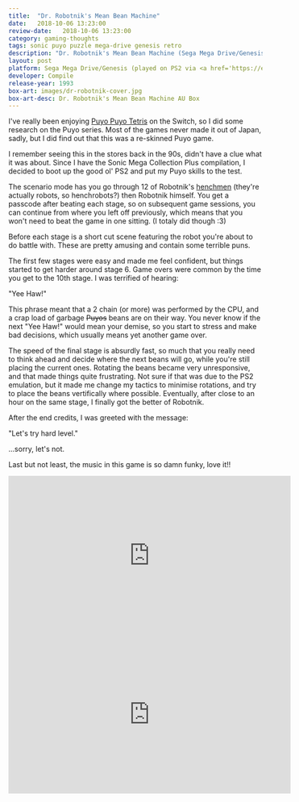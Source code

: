 ```yaml
---
title:  "Dr. Robotnik's Mean Bean Machine"
date:   2018-10-06 13:23:00 
review-date:   2018-10-06 13:23:00
category: gaming-thoughts
tags: sonic puyo puzzle mega-drive genesis retro
description: "Dr. Robotnik's Mean Bean Machine (Sega Mega Drive/Genesis) - not a review!"
layout: post
platform: Sega Mega Drive/Genesis (played on PS2 via <a href='https://en.wikipedia.org/wiki/Sonic_Mega_Collection' target='_blank' rel="noopener">Sonic Mega Collection Plus</a>)
developer: Compile
release-year: 1993
box-art: images/dr-robotnik-cover.jpg
box-art-desc: Dr. Robotnik's Mean Bean Machine AU Box
---
```

I've really been enjoying <a href="https://puyonexus.com/wiki/Puyo_Puyo_Tetris" target="_blank" rel="noopener">Puyo Puyo Tetris</a> on the Switch, so I did some research on the Puyo series. Most of the games never made it out of Japan, sadly, but I did find out that this was a re-skinned Puyo game.

I remember seeing this in the stores back in the 90s, didn't have a clue what it was about. Since I have the Sonic Mega Collection Plus compilation, I decided to boot up the good ol' PS2 and put my Puyo skills to the test.

The scenario mode has you go through 12 of Robotnik's <a href='https://puyonexus.com/wiki/Dr._Robotnik%27s_Mean_Bean_Machine#Stages' target='_blank' rel="noopener"> henchmen</a> (they're actually robots, so henchrobots?) then Robotnik himself. You get a passcode after beating each stage, so on subsequent game sessions, you can continue from where you left off previously, which means that you won't need to beat the game in one sitting. (I totaly did though :3)

Before each stage is a short cut scene featuring the robot you're about to do battle with. These are pretty amusing and contain some terrible puns.

The first few stages were easy and made me feel confident, but things started to get harder around stage 6. Game overs were common by the time you get to the 10th stage. I was terrified of hearing:

"Yee Haw!"

This phrase meant that a 2 chain (or more) was performed by the CPU, and a crap load of garbage <s>Puyos</s> beans are on their way. You never know if the next "Yee Haw!" would mean your demise, so you start to stress and make bad decisions, which usually means yet another game over.

The speed of the final stage is absurdly fast, so much that you really need to think ahead and decide where the next beans will go, while you're still placing the current ones. Rotating the beans became very unresponsive, and that made things quite frustrating. Not sure if that was due to the PS2 emulation, but it made me change my tactics to minimise rotations, and try to place the beans vertifically where possible. Eventually, after close to an hour on the same stage, I finally got the better of Robotnik.

After the end credits, I was greeted with the message:

"Let's try hard level."

...sorry, let's not.

Last but not least, the music in this game is so damn funky, love it!!

<div class="content-container">
    <iframe width="560" height="315" src="https://www.youtube.com/embed/kBQWh0g7U4Q" frameborder="0" allow="autoplay; encrypted-media" allowfullscreen></iframe>
</div>
<div class="content-container">
    <iframe width="560" height="315" src="https://www.youtube.com/embed/QAcM6JP8DtA" frameborder="0" allow="autoplay; encrypted-media" allowfullscreen></iframe>
</div>